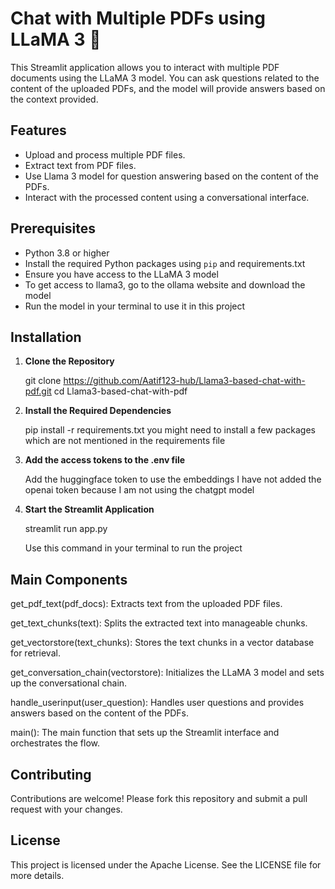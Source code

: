 # Chat with Multiple PDFs using LLaMA 3 🦙

This Streamlit application allows you to interact with multiple PDF documents using the LLaMA 3 model. You can ask questions related to the content of the uploaded PDFs, and the model will provide answers based on the context provided.

## Features

- Upload and process multiple PDF files.
- Extract text from PDF files.
- Use Llama 3 model for question answering based on the content of the PDFs.
- Interact with the processed content using a conversational interface.

## Prerequisites

- Python 3.8 or higher
- Install the required Python packages using `pip` and requirements.txt
- Ensure you have access to the LLaMA 3 model
- To get access to llama3, go to the ollama website and download the model
- Run the model in your terminal to use it in this project

## Installation

1. **Clone the Repository**

   git clone https://github.com/Aatif123-hub/Llama3-based-chat-with-pdf.git
   cd Llama3-based-chat-with-pdf
   
2. **Install the Required Dependencies**

   pip install -r requirements.txt
   you might need to install a few packages which are not mentioned in the requirements file

4. **Add the access tokens to the .env file**

   Add the huggingface token to use the embeddings
   I have not added the openai token because I am not using the chatgpt model

3. **Start the Streamlit Application**

   streamlit run app.py

   Use this command in your terminal to run the project

## Main Components
get_pdf_text(pdf_docs): Extracts text from the uploaded PDF files.

get_text_chunks(text): Splits the extracted text into manageable chunks.

get_vectorstore(text_chunks): Stores the text chunks in a vector database for retrieval.

get_conversation_chain(vectorstore): Initializes the LLaMA 3 model and sets up the conversational chain.

handle_userinput(user_question): Handles user questions and provides answers based on the content of the PDFs.

main(): The main function that sets up the Streamlit interface and orchestrates the flow.

## Contributing

Contributions are welcome! Please fork this repository and submit a pull request with your changes.

## License
This project is licensed under the Apache License. See the LICENSE file for more details.
